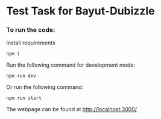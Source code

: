 # Test Task for Bayut-Dubizzle

### To run the code:

Install requirements
```
npm i
```

Run the following command for development mode:
```
npm run dev
```

Or run the following command:
```
npm run start
```

The webpage can be found at [http://localhost:3000/](http://localhost:3000/)
